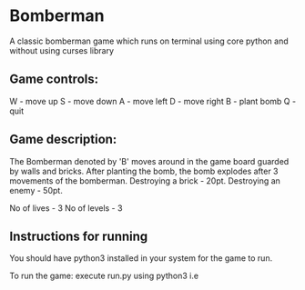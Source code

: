 # Bomberman
A classic bomberman game which runs on terminal using core python and without using curses library

## Game controls:

W - move up
S - move down
A - move left
D - move right
B - plant bomb
Q - quit

## Game description:

The Bomberman denoted by 'B' moves around in the game board guarded by walls and
bricks. After planting the bomb, the bomb explodes after 3 movements of the bomberman.
Destroying a brick  - 20pt.
Destroying an enemy - 50pt.

No of lives - 3
No of levels - 3


## Instructions for running

You should have python3 installed in your system for the game to run.

To run the game:
execute run.py using python3 i.e

<python3 run.py>
